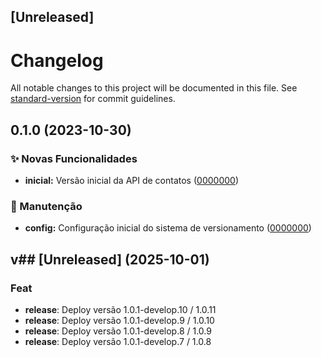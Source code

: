## [Unreleased]

# Changelog

All notable changes to this project will be documented in this file. See [standard-version](https://github.com/conventional-changelog/standard-version) for commit guidelines.

## 0.1.0 (2023-10-30)


### ✨ Novas Funcionalidades

* **inicial:** Versão inicial da API de contatos ([0000000](https://github.com/hugllaslima/app-personal-contact/commit/0000000))


### 🔧 Manutenção

* **config:** Configuração inicial do sistema de versionamento ([0000000](https://github.com/hugllaslima/app-personal-contact/commit/0000000))

## v## [Unreleased] (2025-10-01)

### Feat

- **release**: Deploy versão 1.0.1-develop.10 / 1.0.11
- **release**: Deploy versão 1.0.1-develop.9 / 1.0.10
- **release**: Deploy versão 1.0.1-develop.8 / 1.0.9
- **release**: Deploy versão 1.0.1-develop.7 / 1.0.8
